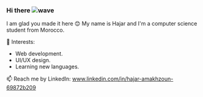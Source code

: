 ### Hi there ![wave](https://user-images.githubusercontent.com/93100521/153715080-03edf928-3570-46a3-885b-74f4e11c4efb.gif)

I am glad you made it here 😊 My name is Hajar and I'm a computer science student from Morocco.


🌱 Interests:
- Web development.
- UI/UX design.
- Learning new languages.

📫 Reach me by LinkedIn: www.linkedin.com/in/hajar-amakhzoun-69872b209


